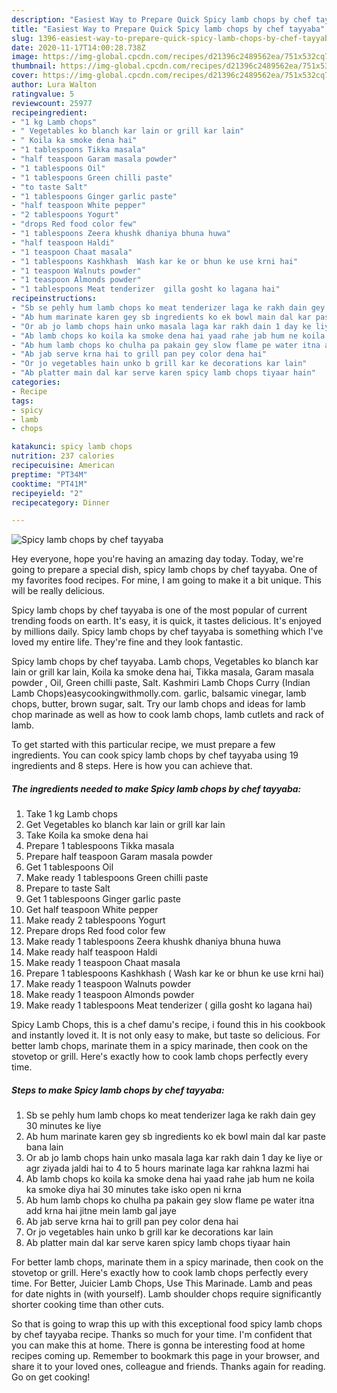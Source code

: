```yaml
---
description: "Easiest Way to Prepare Quick Spicy lamb chops by chef tayyaba"
title: "Easiest Way to Prepare Quick Spicy lamb chops by chef tayyaba"
slug: 1396-easiest-way-to-prepare-quick-spicy-lamb-chops-by-chef-tayyaba
date: 2020-11-17T14:00:28.738Z
image: https://img-global.cpcdn.com/recipes/d21396c2489562ea/751x532cq70/spicy-lamb-chops-by-chef-tayyaba-recipe-main-photo.jpg
thumbnail: https://img-global.cpcdn.com/recipes/d21396c2489562ea/751x532cq70/spicy-lamb-chops-by-chef-tayyaba-recipe-main-photo.jpg
cover: https://img-global.cpcdn.com/recipes/d21396c2489562ea/751x532cq70/spicy-lamb-chops-by-chef-tayyaba-recipe-main-photo.jpg
author: Lura Walton
ratingvalue: 5
reviewcount: 25977
recipeingredient:
- "1 kg Lamb chops"
- " Vegetables ko blanch kar lain or grill kar lain"
- " Koila ka smoke dena hai"
- "1 tablespoons Tikka masala"
- "half teaspoon Garam masala powder"
- "1 tablespoons Oil"
- "1 tablespoons Green chilli paste"
- "to taste Salt"
- "1 tablespoons Ginger garlic paste"
- "half teaspoon White pepper"
- "2 tablespoons Yogurt"
- "drops Red food color few"
- "1 tablespoons Zeera khushk dhaniya bhuna huwa"
- "half teaspoon Haldi"
- "1 teaspoon Chaat masala"
- "1 tablespoons Kashkhash  Wash kar ke or bhun ke use krni hai"
- "1 teaspoon Walnuts powder"
- "1 teaspoon Almonds powder"
- "1 tablespoons Meat tenderizer  gilla gosht ko lagana hai"
recipeinstructions:
- "Sb se pehly hum lamb chops ko meat tenderizer laga ke rakh dain gey 30 minutes ke liye"
- "Ab hum marinate karen gey sb ingredients ko ek bowl main dal kar paste bana lain"
- "Or ab jo lamb chops hain unko masala laga kar rakh dain 1 day ke liye or agr ziyada jaldi hai to 4 to 5 hours marinate laga kar rahkna lazmi hai"
- "Ab lamb chops ko koila ka smoke dena hai yaad rahe jab hum ne koila ka smoke diya hai 30 minutes take isko open ni krna"
- "Ab hum lamb chops ko chulha pa pakain gey slow flame pe water itna add krna hai jitne mein lamb gal jaye"
- "Ab jab serve krna hai to grill pan pey color dena hai"
- "Or jo vegetables hain unko b grill kar ke decorations kar lain"
- "Ab platter main dal kar serve karen spicy lamb chops tiyaar hain"
categories:
- Recipe
tags:
- spicy
- lamb
- chops

katakunci: spicy lamb chops 
nutrition: 237 calories
recipecuisine: American
preptime: "PT34M"
cooktime: "PT41M"
recipeyield: "2"
recipecategory: Dinner

---
```



![Spicy lamb chops by chef tayyaba](https://img-global.cpcdn.com/recipes/d21396c2489562ea/751x532cq70/spicy-lamb-chops-by-chef-tayyaba-recipe-main-photo.jpg)

Hey everyone, hope you're having an amazing day today. Today, we're going to prepare a special dish, spicy lamb chops by chef tayyaba. One of my favorites food recipes. For mine, I am going to make it a bit unique. This will be really delicious.

Spicy lamb chops by chef tayyaba is one of the most popular of current trending foods on earth. It's easy, it is quick, it tastes delicious. It's enjoyed by millions daily. Spicy lamb chops by chef tayyaba is something which I've loved my entire life. They're fine and they look fantastic.

Spicy lamb chops by chef tayyaba. Lamb chops, Vegetables ko blanch kar lain or grill kar lain, Koila ka smoke dena hai, Tikka masala, Garam masala powder , Oil, Green chilli paste, Salt. Kashmiri Lamb Chops Curry (Indian Lamb Chops)easycookingwithmolly.com. garlic, balsamic vinegar, lamb chops, butter, brown sugar, salt. Try our lamb chops and ideas for lamb chop marinade as well as how to cook lamb chops, lamb cutlets and rack of lamb.


To get started with this particular recipe, we must prepare a few ingredients. You can cook spicy lamb chops by chef tayyaba using 19 ingredients and 8 steps. Here is how you can achieve that.

<!--inarticleads1-->

##### The ingredients needed to make Spicy lamb chops by chef tayyaba:

1. Take 1 kg Lamb chops
1. Get  Vegetables ko blanch kar lain or grill kar lain
1. Take  Koila ka smoke dena hai
1. Prepare 1 tablespoons Tikka masala
1. Prepare half teaspoon Garam masala powder
1. Get 1 tablespoons Oil
1. Make ready 1 tablespoons Green chilli paste
1. Prepare to taste Salt
1. Get 1 tablespoons Ginger garlic paste
1. Get half teaspoon White pepper
1. Make ready 2 tablespoons Yogurt
1. Prepare drops Red food color few
1. Make ready 1 tablespoons Zeera khushk dhaniya bhuna huwa
1. Make ready half teaspoon Haldi
1. Make ready 1 teaspoon Chaat masala
1. Prepare 1 tablespoons Kashkhash ( Wash kar ke or bhun ke use krni hai)
1. Make ready 1 teaspoon Walnuts powder
1. Make ready 1 teaspoon Almonds powder
1. Make ready 1 tablespoons Meat tenderizer ( gilla gosht ko lagana hai)


Spicy Lamb Chops, this is a chef damu&#39;s recipe, i found this in his cookbook and instantly loved it. It is not only easy to make, but taste so delicious. For better lamb chops, marinate them in a spicy marinade, then cook on the stovetop or grill. Here&#39;s exactly how to cook lamb chops perfectly every time. 

<!--inarticleads2-->

##### Steps to make Spicy lamb chops by chef tayyaba:

1. Sb se pehly hum lamb chops ko meat tenderizer laga ke rakh dain gey 30 minutes ke liye
1. Ab hum marinate karen gey sb ingredients ko ek bowl main dal kar paste bana lain
1. Or ab jo lamb chops hain unko masala laga kar rakh dain 1 day ke liye or agr ziyada jaldi hai to 4 to 5 hours marinate laga kar rahkna lazmi hai
1. Ab lamb chops ko koila ka smoke dena hai yaad rahe jab hum ne koila ka smoke diya hai 30 minutes take isko open ni krna
1. Ab hum lamb chops ko chulha pa pakain gey slow flame pe water itna add krna hai jitne mein lamb gal jaye
1. Ab jab serve krna hai to grill pan pey color dena hai
1. Or jo vegetables hain unko b grill kar ke decorations kar lain
1. Ab platter main dal kar serve karen spicy lamb chops tiyaar hain


For better lamb chops, marinate them in a spicy marinade, then cook on the stovetop or grill. Here&#39;s exactly how to cook lamb chops perfectly every time. For Better, Juicier Lamb Chops, Use This Marinade. Lamb and peas for date nights in (with yourself). Lamb shoulder chops require significantly shorter cooking time than other cuts. 

So that is going to wrap this up with this exceptional food spicy lamb chops by chef tayyaba recipe. Thanks so much for your time. I'm confident that you can make this at home. There is gonna be interesting food at home recipes coming up. Remember to bookmark this page in your browser, and share it to your loved ones, colleague and friends. Thanks again for reading. Go on get cooking!
